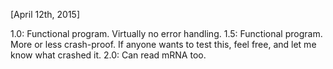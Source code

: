 [April 12th, 2015] 

1.0: Functional program. Virtually no error handling.
1.5: Functional program. More or less crash-proof. If anyone wants to test this, feel free, and let me know what crashed it.
2.0: Can read mRNA too.
